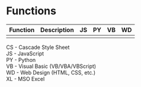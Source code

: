 # Functions  

| Function | Description | JS | PY | VB | WD |  
| -- | -- | :--: | :--: | :--: | :--: |   
|  |  |  |  |  |  |    

CS - Cascade Style Sheet  
JS - JavaScript  
PY - Python  
VB - Visual Basic (VB/VBA/VBScript)  
WD - Web Design (HTML, CSS, etc.)  
XL - MSO Excel  

